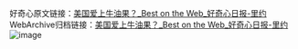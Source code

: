 好奇心原文链接：[美国爱上牛油果？_Best on the Web_好奇心日报-里约](https://www.qdaily.com/articles/5546.html)
WebArchive归档链接：[美国爱上牛油果？_Best on the Web_好奇心日报-里约](http://web.archive.org/web/20180621172001/http://www.qdaily.com:80/articles/5546.html)
![image](http://ww3.sinaimg.cn/large/007d5XDply1g3wha2ju6uj30u02mb7uk)